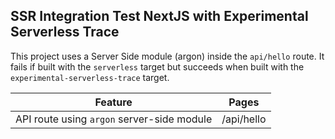 ## SSR Integration Test NextJS with Experimental Serverless Trace

This project uses a Server Side module (argon) inside the `api/hello` route. It fails if built with the `serverless` target but succeeds when built with the `experimental-serverless-trace` target. 

| Feature  | Pages |
| ------------- | ------------- |
| API route using `argon` server-side module  | /api/hello  |
